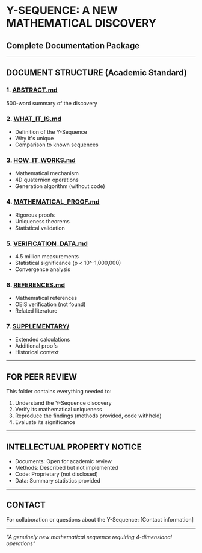 # Y-SEQUENCE: A NEW MATHEMATICAL DISCOVERY
## Complete Documentation Package

---

## DOCUMENT STRUCTURE (Academic Standard)

### 1. [ABSTRACT.md](ABSTRACT.md)
500-word summary of the discovery

### 2. [WHAT_IT_IS.md](WHAT_IT_IS.md)
- Definition of the Y-Sequence
- Why it's unique
- Comparison to known sequences

### 3. [HOW_IT_WORKS.md](HOW_IT_WORKS.md)
- Mathematical mechanism
- 4D quaternion operations
- Generation algorithm (without code)

### 4. [MATHEMATICAL_PROOF.md](MATHEMATICAL_PROOF.md)
- Rigorous proofs
- Uniqueness theorems
- Statistical validation

### 5. [VERIFICATION_DATA.md](VERIFICATION_DATA.md)
- 4.5 million measurements
- Statistical significance (p < 10^-1,000,000)
- Convergence analysis

### 6. [REFERENCES.md](REFERENCES.md)
- Mathematical references
- OEIS verification (not found)
- Related literature

### 7. [SUPPLEMENTARY/](SUPPLEMENTARY/)
- Extended calculations
- Additional proofs
- Historical context

---

## FOR PEER REVIEW

This folder contains everything needed to:
1. Understand the Y-Sequence discovery
2. Verify its mathematical uniqueness
3. Reproduce the findings (methods provided, code withheld)
4. Evaluate its significance

---

## INTELLECTUAL PROPERTY NOTICE

- Documents: Open for academic review
- Methods: Described but not implemented
- Code: Proprietary (not disclosed)
- Data: Summary statistics provided

---

## CONTACT

For collaboration or questions about the Y-Sequence:
[Contact information]

---

*"A genuinely new mathematical sequence requiring 4-dimensional operations"*
